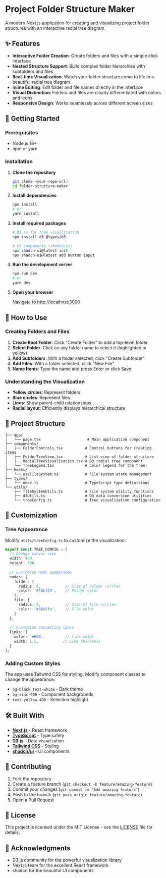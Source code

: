 # Project Folder Structure Maker

A modern Next.js application for creating and visualizing project folder structures with an interactive radial tree diagram.

## ✨ Features

- **Interactive Folder Creation**: Create folders and files with a simple click interface
- **Nested Structure Support**: Build complex folder hierarchies with subfolders and files
- **Real-time Visualization**: Watch your folder structure come to life in a beautiful radial tree diagram
- **Inline Editing**: Edit folder and file names directly in the interface
- **Visual Distinction**: Folders and files are clearly differentiated with colors and icons
- **Responsive Design**: Works seamlessly across different screen sizes

## 🚀 Getting Started

### Prerequisites

- Node.js 18+ 
- npm or yarn

### Installation

1. **Clone the repository**
   ```bash
   git clone <your-repo-url>
   cd folder-structure-maker
   ```

2. **Install dependencies**
   ```bash
   npm install
   # or
   yarn install
   ```

3. **Install required packages**
   ```bash
   # D3.js for tree visualization
   npm install d3 @types/d3
   
   # UI components (shadcn/ui)
   npx shadcn-ui@latest init
   npx shadcn-ui@latest add button input
   ```

4. **Run the development server**
   ```bash
   npm run dev
   # or
   yarn dev
   ```

5. **Open your browser**
   
   Navigate to [http://localhost:3000](http://localhost:3000)

## 🎯 How to Use

### Creating Folders and Files

1. **Create Root Folder**: Click "Create Folder" to add a top-level folder
2. **Select Folder**: Click on any folder name to select it (highlighted in yellow)
3. **Add Subfolders**: With a folder selected, click "Create Subfolder"
4. **Add Files**: With a folder selected, click "New File"
5. **Name Items**: Type the name and press Enter or click Save

### Understanding the Visualization

- **Yellow circles**: Represent folders
- **Blue circles**: Represent files
- **Lines**: Show parent-child relationships
- **Radial layout**: Efficiently displays hierarchical structure

## 📁 Project Structure

```
├── app/
│   └── page.tsx                     # Main application component
├── components/
│   ├── FolderControls.tsx          # Control buttons for creating items
│   ├── FolderTreeView.tsx          # List view of folder structure
│   ├── RadialTreeVisualization.tsx # D3 radial tree component
│   └── TreeLegend.tsx              # Color legend for the tree
├── hooks/
│   └── useFileSystem.ts            # File system state management
├── types/
│   └── node.ts                     # TypeScript type definitions
└── utils/
    ├── fileSystemUtils.ts          # File system utility functions
    ├── d3Utils.ts                  # D3 data conversion utilities
    └── treeConfig.ts               # Tree visualization configuration
```

## 🎨 Customization

### Tree Appearance

Modify `utils/treeConfig.ts` to customize the visualization:

```typescript
export const TREE_CONFIG = {
  // Change canvas size
  width: 400,
  height: 400,
  
  // Customize node appearance
  nodes: {
    folder: {
      radius: 6,           // Size of folder circles
      color: '#fbbf24',    // Folder color
    },
    file: {
      radius: 4,           // Size of file circles  
      color: '#60a5fa',    // File color
    }
  },
  
  // Customize connecting lines
  links: {
    color: '#666',         // Line color
    width: 1.5,           // Line thickness
  }
};
```

### Adding Custom Styles

The app uses Tailwind CSS for styling. Modify component classes to change the appearance:

- `bg-black text-white` - Dark theme
- `bg-zinc-900` - Component backgrounds
- `text-yellow-400` - Selection highlight

## 🛠️ Built With

- **[Next.js](https://nextjs.org/)** - React framework
- **[TypeScript](https://www.typescriptlang.org/)** - Type safety
- **[D3.js](https://d3js.org/)** - Data visualization
- **[Tailwind CSS](https://tailwindcss.com/)** - Styling
- **[shadcn/ui](https://ui.shadcn.com/)** - UI components

## 🤝 Contributing

1. Fork the repository
2. Create a feature branch (`git checkout -b feature/amazing-feature`)
3. Commit your changes (`git commit -m 'Add amazing feature'`)
4. Push to the branch (`git push origin feature/amazing-feature`)
5. Open a Pull Request

## 📝 License

This project is licensed under the MIT License - see the [LICENSE](LICENSE) file for details.

## 🙏 Acknowledgments

- D3.js community for the powerful visualization library
- Next.js team for the excellent React framework
- shadcn for the beautiful UI components

